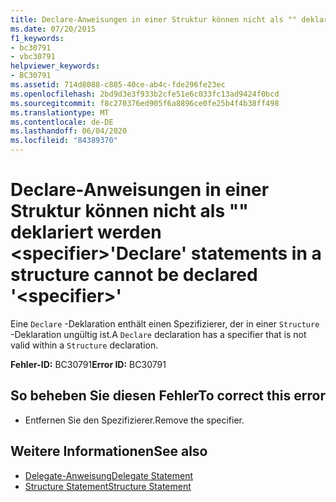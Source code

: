 ```yaml
---
title: Declare-Anweisungen in einer Struktur können nicht als "" deklariert werden <specifier>
ms.date: 07/20/2015
f1_keywords:
- bc30791
- vbc30791
helpviewer_keywords:
- BC30791
ms.assetid: 714d8088-c885-40ce-ab4c-fde296fe23ec
ms.openlocfilehash: 2bd9d3e3f933b2cfe51e6c033fc13ad9424f0bcd
ms.sourcegitcommit: f8c270376ed905f6a8896ce0fe25b4f4b38ff498
ms.translationtype: MT
ms.contentlocale: de-DE
ms.lasthandoff: 06/04/2020
ms.locfileid: "84389370"
---
```

# <a name="declare-statements-in-a-structure-cannot-be-declared-specifier"></a><span data-ttu-id="06c1d-102">Declare-Anweisungen in einer Struktur können nicht als "" deklariert werden \<specifier></span><span class="sxs-lookup"><span data-stu-id="06c1d-102">'Declare' statements in a structure cannot be declared '\<specifier>'</span></span>
<span data-ttu-id="06c1d-103">Eine `Declare` -Deklaration enthält einen Spezifizierer, der in einer `Structure` -Deklaration ungültig ist.</span><span class="sxs-lookup"><span data-stu-id="06c1d-103">A `Declare` declaration has a specifier that is not valid within a `Structure` declaration.</span></span>  
  
 <span data-ttu-id="06c1d-104">**Fehler-ID:** BC30791</span><span class="sxs-lookup"><span data-stu-id="06c1d-104">**Error ID:** BC30791</span></span>  
  
## <a name="to-correct-this-error"></a><span data-ttu-id="06c1d-105">So beheben Sie diesen Fehler</span><span class="sxs-lookup"><span data-stu-id="06c1d-105">To correct this error</span></span>  
  
- <span data-ttu-id="06c1d-106">Entfernen Sie den Spezifizierer.</span><span class="sxs-lookup"><span data-stu-id="06c1d-106">Remove the specifier.</span></span>  
  
## <a name="see-also"></a><span data-ttu-id="06c1d-107">Weitere Informationen</span><span class="sxs-lookup"><span data-stu-id="06c1d-107">See also</span></span>

- [<span data-ttu-id="06c1d-108">Delegate-Anweisung</span><span class="sxs-lookup"><span data-stu-id="06c1d-108">Delegate Statement</span></span>](../language-reference/statements/delegate-statement.md)
- [<span data-ttu-id="06c1d-109">Structure Statement</span><span class="sxs-lookup"><span data-stu-id="06c1d-109">Structure Statement</span></span>](../language-reference/statements/structure-statement.md)
